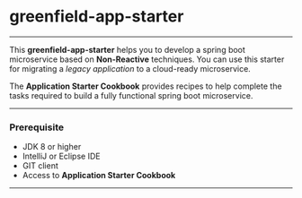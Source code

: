 # **greenfield-app-starter**

---

This **greenfield-app-starter** helps you to develop a spring boot microservice based on **Non-Reactive** techniques.
You can use this starter for migrating a _legacy application_ to a cloud-ready microservice.


The **Application Starter Cookbook** provides recipes to help complete the tasks required to build a fully functional spring boot microservice.

---
### Prerequisite

- JDK 8 or higher
- IntelliJ or Eclipse IDE
- GIT client
- Access to **Application Starter Cookbook**

---